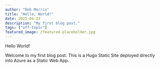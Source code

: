 ```yaml
---
author: "Rob Morris"
title: "Hello, World!"
date: 2022-04-23
description: "My first blog post."
tags: ["off-topic"]
featured_image: /featured-placeholder.jpg
---
```


Hello World!

Welcome to my first blog post. This is a Hugo Static Site deployed directly into Azure as a Static Web App.